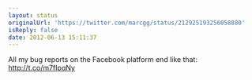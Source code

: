 ```yaml
---
layout: status
originalUrl: 'https://twitter.com/marcgg/status/212925193256058880'
isReply: false
date: 2012-06-13 15:11:37
---
```


All my bug reports on the Facebook platform end like that: http://t.co/m7fIpqNy
